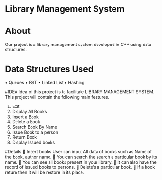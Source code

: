 # Library Management System
# About
Our project is a library management system developed in C++ using data structures.

# Data Structures Used
• Queues • BST • Linked List • Hashing

#IDEA 
Idea of this project is to facilitate LIBRARY MANAGEMENT
SYSTEM. This project will contain the following main features.
1. Exit
2. Display All Books
3. Insert a Book
4. Delete a Book
5. Search Book By Name
6. Issue Book to a person
7. Return Book
8. Display Issued books

#Details
 Insert books
User can input All data of books such as Name of the book,
author name.
 You can search the search a particular book by its name.
 You can see all books present in your library.
 It can also have the record of issued books to persons.
 Delete’s a particular book.
 If a book return then it will be restore in its place.
